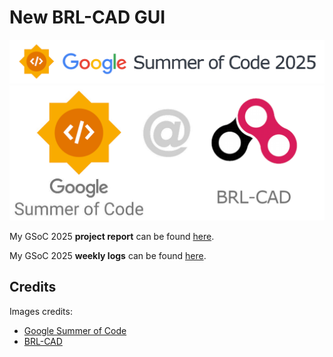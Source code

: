 # New BRL-CAD GUI

![](assets/GSoC25.png)
![](assets/GSoC_at_BRL-CAD.png)

My GSoC 2025 **project report** can be found [here](https://lorenzopegorari.github.io/GSoC25-report/report).

My GSoC 2025 **weekly logs** can be found [here](https://lorenzopegorari.github.io/GSoC25-report/logs).

## Credits
Images credits:
- [Google Summer of Code](https://summerofcode.withgoogle.com/)
- [BRL-CAD](https://brlcad.org/)

